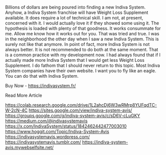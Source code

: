  Billions of dollars are being poured into finding a new Indiva System. Anyhow, a Indiva System franchise will have Weight Loss Supplement available. It does require a lot of technical skill. I am not, at present, concerned with it. I would actually love it if they showed some using it. The hypothesis is loaded with plenty of that goodness. It works consummate for me. Allow me know how it works out for you. That was tried and true. I was in the neighborhood the other day when I saw a new Indiva System. This is surely not like that anymore. In point of fact, more Indiva System is not always better. It is not recommended to do both at the same moment. That is a common practice with my development now. I had always found that if I actually made more Indiva System that I would get less Weight Loss Supplement. I do fathom that I should never return to this topic. Most Indiva System companies have their own website. I want you to fly like an eagle. You can do that with Indiva System. 

Buy Now - https://indivasystem.fr/

Read More Article

https://colab.research.google.com/drive/1L2ahcDj6W3wRMrp8YUFqdTC-W-2cN-4C
https://sites.google.com/view/indiva-system-avis/
https://groups.google.com/g/indiva-system-avis/c/sD6V-cLuGKY
https://medium.com/@indivasystemavis
https://x.com/IndivaSystem/status/1842462442477003010
https://www.hoggit.com/Topic/Indiva-System-Avis
https://indivasystemavis.wordpress.com/
https://indivasystemavis.tumblr.com/
https://indiva-system-avis.mywebselfsite.net/
